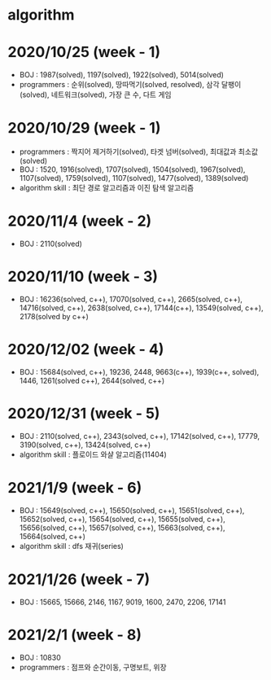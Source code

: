 # algorithm
# 2020/10/25 (week - 1)
  - BOJ : 1987(solved), 1197(solved), 1922(solved), 5014(solved)
  - programmers : 순위(solved), 땅따먹기(solved, resolved), 삼각 달팽이(solved), 네트워크(solved), 가장 큰 수, 다트 게임

# 2020/10/29 (week - 1)
  - programmers : 짝지어 제거하기(solved), 타겟 넘버(solved), 최대값과 최소값(solved)
  - BOJ : 1520, 1916(solved), 1707(solved), 1504(solved), 1967(solved), 1107(solved), 1759(solved), 1107(solved), 1477(solved), 1389(solved)
  - algorithm skill : 최단 경로 알고리즘과 이진 탐색 알고리즘

# 2020/11/4 (week - 2)
  - BOJ : 2110(solved)

# 2020/11/10 (week - 3)
  - BOJ : 16236(solved, c++), 17070(solved, c++), 2665(solved, c++), 14716(solved, c++), 2638(solved, c++), 17144(c++), 13549(solved, c++), 2178(solved by c++)
  
# 2020/12/02 (week - 4)
  - BOJ : 15684(solved, c++), 19236, 2448, 9663(c++), 1939(c++, solved), 1446, 1261(solved c++), 2644(solved, c++)

# 2020/12/31 (week - 5)
  - BOJ : 2110(solved, c++), 2343(solved, c++), 17142(solved, c++), 17779, 3190(solved, c++), 13424(solved, c++)
  - algorithm skill : 플로이드 와샬 알고리즘(11404)

# 2021/1/9 (week - 6)
  - BOJ : 15649(solved, c++), 15650(solved, c++), 15651(solved, c++), 15652(solved, c++), 15654(solved, c++), 15655(solved, c++), 15656(solved, c++), 15657(solved, c++), 15663(solved, c++), 15664(solved, c++)
  - algorithm skill : dfs 재귀(series)

# 2021/1/26 (week - 7)
  - BOJ : 15665, 15666, 2146, 1167, 9019, 1600, 2470, 2206, 17141

# 2021/2/1 (week - 8)
  - BOJ : 10830
  - programmers : 점프와 순간이동, 구명보트, 위장
